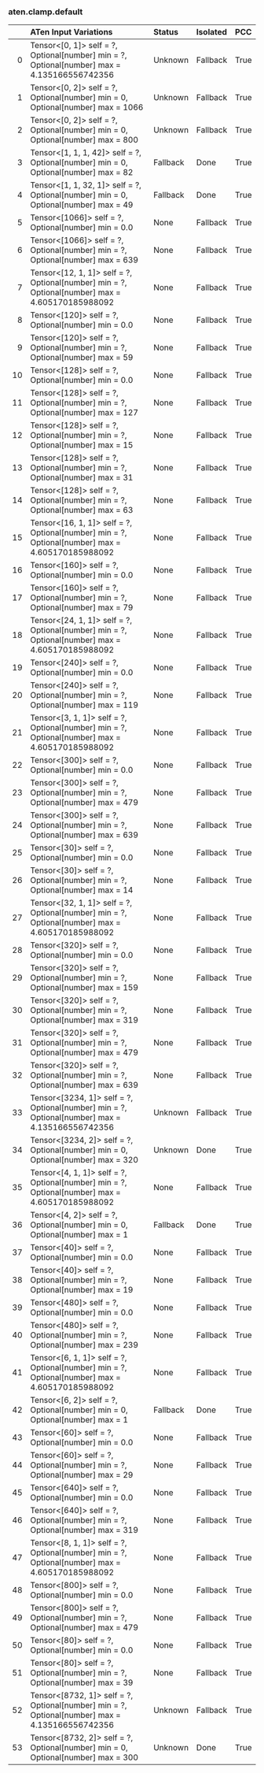 ### aten.clamp.default
|    | ATen Input Variations                                                                                 | Status   | Isolated   | PCC   |
|---:|:------------------------------------------------------------------------------------------------------|:---------|:-----------|:------|
|  0 | Tensor<[0, 1]> self = ?,<br>Optional[number] min = ?,<br>Optional[number] max = 4.135166556742356     | Unknown  | Fallback   | True  |
|  1 | Tensor<[0, 2]> self = ?,<br>Optional[number] min = 0,<br>Optional[number] max = 1066                  | Unknown  | Fallback   | True  |
|  2 | Tensor<[0, 2]> self = ?,<br>Optional[number] min = 0,<br>Optional[number] max = 800                   | Unknown  | Fallback   | True  |
|  3 | Tensor<[1, 1, 1, 42]> self = ?,<br>Optional[number] min = 0,<br>Optional[number] max = 82             | Fallback | Done       | True  |
|  4 | Tensor<[1, 1, 32, 1]> self = ?,<br>Optional[number] min = 0,<br>Optional[number] max = 49             | Fallback | Done       | True  |
|  5 | Tensor<[1066]> self = ?,<br>Optional[number] min = 0.0                                                | None     | Fallback   | True  |
|  6 | Tensor<[1066]> self = ?,<br>Optional[number] min = ?,<br>Optional[number] max = 639                   | None     | Fallback   | True  |
|  7 | Tensor<[12, 1, 1]> self = ?,<br>Optional[number] min = ?,<br>Optional[number] max = 4.605170185988092 | None     | Fallback   | True  |
|  8 | Tensor<[120]> self = ?,<br>Optional[number] min = 0.0                                                 | None     | Fallback   | True  |
|  9 | Tensor<[120]> self = ?,<br>Optional[number] min = ?,<br>Optional[number] max = 59                     | None     | Fallback   | True  |
| 10 | Tensor<[128]> self = ?,<br>Optional[number] min = 0.0                                                 | None     | Fallback   | True  |
| 11 | Tensor<[128]> self = ?,<br>Optional[number] min = ?,<br>Optional[number] max = 127                    | None     | Fallback   | True  |
| 12 | Tensor<[128]> self = ?,<br>Optional[number] min = ?,<br>Optional[number] max = 15                     | None     | Fallback   | True  |
| 13 | Tensor<[128]> self = ?,<br>Optional[number] min = ?,<br>Optional[number] max = 31                     | None     | Fallback   | True  |
| 14 | Tensor<[128]> self = ?,<br>Optional[number] min = ?,<br>Optional[number] max = 63                     | None     | Fallback   | True  |
| 15 | Tensor<[16, 1, 1]> self = ?,<br>Optional[number] min = ?,<br>Optional[number] max = 4.605170185988092 | None     | Fallback   | True  |
| 16 | Tensor<[160]> self = ?,<br>Optional[number] min = 0.0                                                 | None     | Fallback   | True  |
| 17 | Tensor<[160]> self = ?,<br>Optional[number] min = ?,<br>Optional[number] max = 79                     | None     | Fallback   | True  |
| 18 | Tensor<[24, 1, 1]> self = ?,<br>Optional[number] min = ?,<br>Optional[number] max = 4.605170185988092 | None     | Fallback   | True  |
| 19 | Tensor<[240]> self = ?,<br>Optional[number] min = 0.0                                                 | None     | Fallback   | True  |
| 20 | Tensor<[240]> self = ?,<br>Optional[number] min = ?,<br>Optional[number] max = 119                    | None     | Fallback   | True  |
| 21 | Tensor<[3, 1, 1]> self = ?,<br>Optional[number] min = ?,<br>Optional[number] max = 4.605170185988092  | None     | Fallback   | True  |
| 22 | Tensor<[300]> self = ?,<br>Optional[number] min = 0.0                                                 | None     | Fallback   | True  |
| 23 | Tensor<[300]> self = ?,<br>Optional[number] min = ?,<br>Optional[number] max = 479                    | None     | Fallback   | True  |
| 24 | Tensor<[300]> self = ?,<br>Optional[number] min = ?,<br>Optional[number] max = 639                    | None     | Fallback   | True  |
| 25 | Tensor<[30]> self = ?,<br>Optional[number] min = 0.0                                                  | None     | Fallback   | True  |
| 26 | Tensor<[30]> self = ?,<br>Optional[number] min = ?,<br>Optional[number] max = 14                      | None     | Fallback   | True  |
| 27 | Tensor<[32, 1, 1]> self = ?,<br>Optional[number] min = ?,<br>Optional[number] max = 4.605170185988092 | None     | Fallback   | True  |
| 28 | Tensor<[320]> self = ?,<br>Optional[number] min = 0.0                                                 | None     | Fallback   | True  |
| 29 | Tensor<[320]> self = ?,<br>Optional[number] min = ?,<br>Optional[number] max = 159                    | None     | Fallback   | True  |
| 30 | Tensor<[320]> self = ?,<br>Optional[number] min = ?,<br>Optional[number] max = 319                    | None     | Fallback   | True  |
| 31 | Tensor<[320]> self = ?,<br>Optional[number] min = ?,<br>Optional[number] max = 479                    | None     | Fallback   | True  |
| 32 | Tensor<[320]> self = ?,<br>Optional[number] min = ?,<br>Optional[number] max = 639                    | None     | Fallback   | True  |
| 33 | Tensor<[3234, 1]> self = ?,<br>Optional[number] min = ?,<br>Optional[number] max = 4.135166556742356  | Unknown  | Fallback   | True  |
| 34 | Tensor<[3234, 2]> self = ?,<br>Optional[number] min = 0,<br>Optional[number] max = 320                | Unknown  | Done       | True  |
| 35 | Tensor<[4, 1, 1]> self = ?,<br>Optional[number] min = ?,<br>Optional[number] max = 4.605170185988092  | None     | Fallback   | True  |
| 36 | Tensor<[4, 2]> self = ?,<br>Optional[number] min = 0,<br>Optional[number] max = 1                     | Fallback | Done       | True  |
| 37 | Tensor<[40]> self = ?,<br>Optional[number] min = 0.0                                                  | None     | Fallback   | True  |
| 38 | Tensor<[40]> self = ?,<br>Optional[number] min = ?,<br>Optional[number] max = 19                      | None     | Fallback   | True  |
| 39 | Tensor<[480]> self = ?,<br>Optional[number] min = 0.0                                                 | None     | Fallback   | True  |
| 40 | Tensor<[480]> self = ?,<br>Optional[number] min = ?,<br>Optional[number] max = 239                    | None     | Fallback   | True  |
| 41 | Tensor<[6, 1, 1]> self = ?,<br>Optional[number] min = ?,<br>Optional[number] max = 4.605170185988092  | None     | Fallback   | True  |
| 42 | Tensor<[6, 2]> self = ?,<br>Optional[number] min = 0,<br>Optional[number] max = 1                     | Fallback | Done       | True  |
| 43 | Tensor<[60]> self = ?,<br>Optional[number] min = 0.0                                                  | None     | Fallback   | True  |
| 44 | Tensor<[60]> self = ?,<br>Optional[number] min = ?,<br>Optional[number] max = 29                      | None     | Fallback   | True  |
| 45 | Tensor<[640]> self = ?,<br>Optional[number] min = 0.0                                                 | None     | Fallback   | True  |
| 46 | Tensor<[640]> self = ?,<br>Optional[number] min = ?,<br>Optional[number] max = 319                    | None     | Fallback   | True  |
| 47 | Tensor<[8, 1, 1]> self = ?,<br>Optional[number] min = ?,<br>Optional[number] max = 4.605170185988092  | None     | Fallback   | True  |
| 48 | Tensor<[800]> self = ?,<br>Optional[number] min = 0.0                                                 | None     | Fallback   | True  |
| 49 | Tensor<[800]> self = ?,<br>Optional[number] min = ?,<br>Optional[number] max = 479                    | None     | Fallback   | True  |
| 50 | Tensor<[80]> self = ?,<br>Optional[number] min = 0.0                                                  | None     | Fallback   | True  |
| 51 | Tensor<[80]> self = ?,<br>Optional[number] min = ?,<br>Optional[number] max = 39                      | None     | Fallback   | True  |
| 52 | Tensor<[8732, 1]> self = ?,<br>Optional[number] min = ?,<br>Optional[number] max = 4.135166556742356  | Unknown  | Fallback   | True  |
| 53 | Tensor<[8732, 2]> self = ?,<br>Optional[number] min = 0,<br>Optional[number] max = 300                | Unknown  | Done       | True  |

